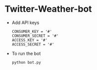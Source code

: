# Twitter-Weather-bot

* Add API keys
 
      CONSUMER_KEY = '#'
      CONSUMER_SECRET = '#'
      ACCESS_KEY = '#'
      ACCESS_SECRET = '#'
      
* To run the bot 
  
      python bot.py
